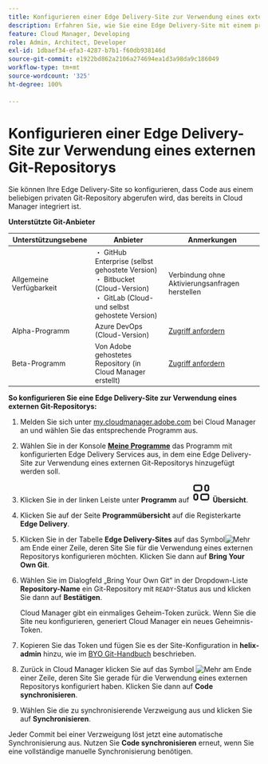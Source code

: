 ```yaml
---
title: Konfigurieren einer Edge Delivery-Site zur Verwendung eines externen Git-Repositorys
description: Erfahren Sie, wie Sie eine Edge Delivery-Site mit einem privaten oder unternehmensspezifischen Git-Repository verknüpfen können.
feature: Cloud Manager, Developing
role: Admin, Architect, Developer
exl-id: 1dbaef34-efa3-4287-b7b1-f60db938146d
source-git-commit: e1922bd862a2106a274694ea1d3a98da9c186049
workflow-type: tm+mt
source-wordcount: '325'
ht-degree: 100%

---
```


# Konfigurieren einer Edge Delivery-Site zur Verwendung eines externen Git-Repositorys

Sie können Ihre Edge Delivery-Site so konfigurieren, dass Code aus einem beliebigen privaten Git-Repository abgerufen wird, das bereits in Cloud Manager integriert ist.

**Unterstützte Git-Anbieter**

| Unterstützungsebene | Anbieter | Anmerkungen |
| --- | --- | --- |
| Allgemeine Verfügbarkeit | ・ GitHub Enterprise (selbst gehostete Version)<br>・ Bitbucket (Cloud-Version)<br>・ GitLab (Cloud- und selbst gehostete Version) | Verbindung ohne Aktivierungsanfragen herstellen |
| Alpha-Programm | Azure DevOps (Cloud-Version) | [Zugriff anfordern](mailto:grp-cloudmanager_byog@adobe.com) |
| Beta-Programm | Von Adobe gehostetes Repository (in Cloud Manager erstellt) | [Zugriff anfordern](mailto:grp-cloudmanager_byog@adobe.com) |

**So konfigurieren Sie eine Edge Delivery-Site zur Verwendung eines externen Git-Repositorys:**

1. Melden Sie sich unter [my.cloudmanager.adobe.com](https://my.cloudmanager.adobe.com/) bei Cloud Manager an und wählen Sie das entsprechende Programm aus.
1. Wählen Sie in der Konsole **[Meine Programme](/help/implementing/cloud-manager/navigation.md#my-programs)** das Programm mit konfigurierten Edge Delivery Services aus, in dem eine Edge Delivery-Site zur Verwendung eines externen Git-Repositorys hinzugefügt werden soll.
1. Klicken Sie in der linken Leiste unter **Programm** auf **![Übersichtssymbol](/help/implementing/cloud-manager/edge-delivery/assets/overview.svg) Übersicht**.
1. Klicken Sie auf der Seite **Programmübersicht** auf die Registerkarte **Edge Delivery**. 
1. Klicken Sie in der Tabelle **Edge Delivery-Sites** auf das Symbol![Mehr](https://spectrum.adobe.com/static/icons/workflow_18/Smock_More_18_N.svg) am Ende einer Zeile, deren Site Sie für die Verwendung eines externen Repositorys konfigurieren möchten. Klicken Sie dann auf **Bring Your Own Git**.
1. Wählen Sie im Dialogfeld „Bring Your Own Git“ in der Dropdown-Liste **Repository-Name** ein Git-Repository mit `READY`-Status aus und klicken Sie dann auf **Bestätigen**.

   Cloud Manager gibt ein einmaliges Geheim-Token zurück. Wenn Sie die Site neu konfigurieren, generiert Cloud Manager ein neues Geheimnis-Token.

1. Kopieren Sie das Token und fügen Sie es der Site-Konfiguration in **helix-admin** hinzu, wie im [BYO Git-Handbuch](https://www.aem.live/developer/byo-git) beschrieben.
1. Zurück in Cloud Manager klicken Sie auf das Symbol ![Mehr](https://spectrum.adobe.com/static/icons/workflow_18/Smock_More_18_N.svg) am Ende einer Zeile, deren Site Sie gerade für die Verwendung eines externen Repositorys konfiguriert haben. Klicken Sie dann auf **Code synchronisieren**.
1. Wählen Sie die zu synchronisierende Verzweigung aus und klicken Sie auf **Synchronisieren**.

Jeder Commit bei einer Verzweigung löst jetzt eine automatische Synchronisierung aus. Nutzen Sie **Code synchronisieren** erneut, wenn Sie eine vollständige manuelle Synchronisierung benötigen.
